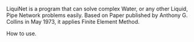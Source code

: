 LiquiNet is a program that can solve complex Water, or any other Liquid, Pipe Network problems easily. Based on Paper published by Anthony G. Collins in May 1973, it applies Finite Element Method.

How to use.

